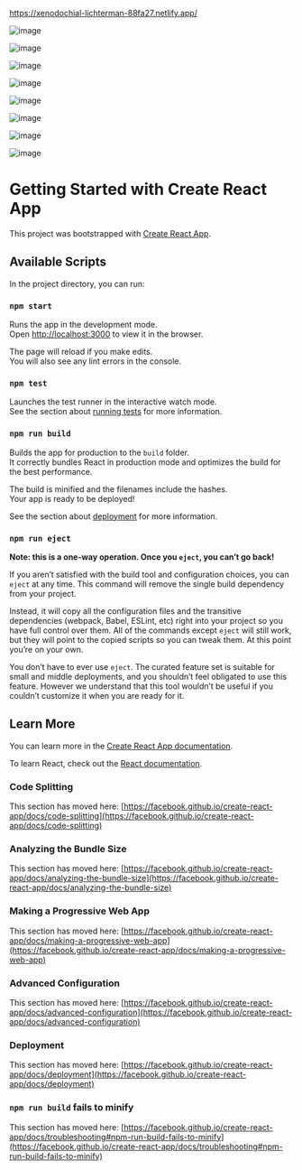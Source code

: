 https://xenodochial-lichterman-88fa27.netlify.app/

![image](https://user-images.githubusercontent.com/43708389/132895220-b4d04f7e-dffa-41cf-8ac6-a415a77d1cbd.png)

![image](https://user-images.githubusercontent.com/43708389/132895261-7eee8f94-0865-474c-a45a-f6315d28d766.png)

![image](https://user-images.githubusercontent.com/43708389/132895115-3445986a-2ede-4aee-859d-527686aa0549.png)

![image](https://user-images.githubusercontent.com/43708389/132895361-c74c87e3-5922-49bd-a2f1-d17c243a9e2a.png)

![image](https://user-images.githubusercontent.com/43708389/132895394-4f5e0cea-f830-43be-ab4c-53e72fe2f54c.png)

![image](https://user-images.githubusercontent.com/43708389/132895423-b4fba268-be14-4e23-a19f-f74f0833df68.png)

![image](https://user-images.githubusercontent.com/43708389/132895458-1ac32597-3f63-4de5-ad69-53788870eebd.png)

![image](https://user-images.githubusercontent.com/43708389/132895497-e6be9c54-f76a-4269-9bff-08efd363f87d.png)


# Getting Started with Create React App

This project was bootstrapped with [Create React App](https://github.com/facebook/create-react-app).

## Available Scripts

In the project directory, you can run:

### `npm start`

Runs the app in the development mode.\
Open [http://localhost:3000](http://localhost:3000) to view it in the browser.

The page will reload if you make edits.\
You will also see any lint errors in the console.

### `npm test`

Launches the test runner in the interactive watch mode.\
See the section about [running tests](https://facebook.github.io/create-react-app/docs/running-tests) for more information.

### `npm run build`

Builds the app for production to the `build` folder.\
It correctly bundles React in production mode and optimizes the build for the best performance.

The build is minified and the filenames include the hashes.\
Your app is ready to be deployed!

See the section about [deployment](https://facebook.github.io/create-react-app/docs/deployment) for more information.

### `npm run eject`

**Note: this is a one-way operation. Once you `eject`, you can’t go back!**

If you aren’t satisfied with the build tool and configuration choices, you can `eject` at any time. This command will remove the single build dependency from your project.

Instead, it will copy all the configuration files and the transitive dependencies (webpack, Babel, ESLint, etc) right into your project so you have full control over them. All of the commands except `eject` will still work, but they will point to the copied scripts so you can tweak them. At this point you’re on your own.

You don’t have to ever use `eject`. The curated feature set is suitable for small and middle deployments, and you shouldn’t feel obligated to use this feature. However we understand that this tool wouldn’t be useful if you couldn’t customize it when you are ready for it.

## Learn More

You can learn more in the [Create React App documentation](https://facebook.github.io/create-react-app/docs/getting-started).

To learn React, check out the [React documentation](https://reactjs.org/).

### Code Splitting

This section has moved here: [https://facebook.github.io/create-react-app/docs/code-splitting](https://facebook.github.io/create-react-app/docs/code-splitting)

### Analyzing the Bundle Size

This section has moved here: [https://facebook.github.io/create-react-app/docs/analyzing-the-bundle-size](https://facebook.github.io/create-react-app/docs/analyzing-the-bundle-size)

### Making a Progressive Web App

This section has moved here: [https://facebook.github.io/create-react-app/docs/making-a-progressive-web-app](https://facebook.github.io/create-react-app/docs/making-a-progressive-web-app)

### Advanced Configuration

This section has moved here: [https://facebook.github.io/create-react-app/docs/advanced-configuration](https://facebook.github.io/create-react-app/docs/advanced-configuration)

### Deployment

This section has moved here: [https://facebook.github.io/create-react-app/docs/deployment](https://facebook.github.io/create-react-app/docs/deployment)

### `npm run build` fails to minify

This section has moved here: [https://facebook.github.io/create-react-app/docs/troubleshooting#npm-run-build-fails-to-minify](https://facebook.github.io/create-react-app/docs/troubleshooting#npm-run-build-fails-to-minify)
